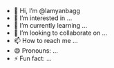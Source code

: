 - 👋 Hi, I’m @lamyanbagg
- 👀 I’m interested in ...
- 🌱 I’m currently learning ...
- 💞️ I’m looking to collaborate on ...
- 📫 How to reach me ...
- 😄 Pronouns: ...
- ⚡ Fun fact: ...

<!---
lamyanbagg/lamyanbagg is a ✨ special ✨ repository because its `README.md` (this file) appears on your GitHub profile.
You can click the Preview link to take a look at your changes.
--->
